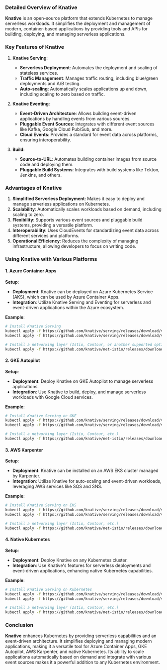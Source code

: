 ### Detailed Overview of Knative

**Knative** is an open-source platform that extends Kubernetes to manage serverless workloads. It simplifies the deployment and management of modern, container-based applications by providing tools and APIs for building, deploying, and managing serverless applications.

### Key Features of Knative

1. **Knative Serving**:
   - **Serverless Deployment**: Automates the deployment and scaling of stateless services.
   - **Traffic Management**: Manages traffic routing, including blue/green deployments and A/B testing.
   - **Auto-scaling**: Automatically scales applications up and down, including scaling to zero based on traffic.

2. **Knative Eventing**:
   - **Event-Driven Architecture**: Allows building event-driven applications by handling events from various sources.
   - **Pluggable Event Sources**: Integrates with different event sources like Kafka, Google Cloud Pub/Sub, and more.
   - **Cloud Events**: Provides a standard for event data across platforms, ensuring interoperability.

3. **Build**:
   - **Source-to-URL**: Automates building container images from source code and deploying them.
   - **Pluggable Build Systems**: Integrates with build systems like Tekton, Jenkins, and others.

### Advantages of Knative

1. **Simplified Serverless Deployment**: Makes it easy to deploy and manage serverless applications on Kubernetes.
2. **Scalability**: Automatically scales workloads based on demand, including scaling to zero.
3. **Flexibility**: Supports various event sources and pluggable build systems, providing a versatile platform.
4. **Interoperability**: Uses CloudEvents for standardizing event data across different services and platforms.
5. **Operational Efficiency**: Reduces the complexity of managing infrastructure, allowing developers to focus on writing code.

### Using Knative with Various Platforms

#### 1. Azure Container Apps

**Setup**:
- **Deployment**: Knative can be deployed on Azure Kubernetes Service (AKS), which can be used by Azure Container Apps.
- **Integration**: Utilize Knative Serving and Eventing for serverless and event-driven applications within the Azure ecosystem.

**Example**:
```bash
# Install Knative Serving
kubectl apply -f https://github.com/knative/serving/releases/download/v0.24.0/serving-crds.yaml
kubectl apply -f https://github.com/knative/serving/releases/download/v0.24.0/serving-core.yaml

# Install a networking layer (Istio, Contour, or another supported option)
kubectl apply -f https://github.com/knative/net-istio/releases/download/v0.24.0/release.yaml
```

#### 2. GKE Autopilot

**Setup**:
- **Deployment**: Deploy Knative on GKE Autopilot to manage serverless applications.
- **Integration**: Use Knative to build, deploy, and manage serverless workloads with Google Cloud services.

**Example**:
```bash
# Install Knative Serving on GKE
kubectl apply -f https://github.com/knative/serving/releases/download/v0.24.0/serving-crds.yaml
kubectl apply -f https://github.com/knative/serving/releases/download/v0.24.0/serving-core.yaml

# Install a networking layer (Istio, Contour, etc.)
kubectl apply -f https://github.com/knative/net-istio/releases/download/v0.24.0/release.yaml
```

#### 3. AWS Karpenter

**Setup**:
- **Deployment**: Knative can be installed on an AWS EKS cluster managed by Karpenter.
- **Integration**: Utilize Knative for auto-scaling and event-driven workloads, leveraging AWS services like SQS and SNS.

**Example**:
```bash
# Install Knative Serving on EKS
kubectl apply -f https://github.com/knative/serving/releases/download/v0.24.0/serving-crds.yaml
kubectl apply -f https://github.com/knative/serving/releases/download/v0.24.0/serving-core.yaml

# Install a networking layer (Istio, Contour, etc.)
kubectl apply -f https://github.com/knative/net-istio/releases/download/v0.24.0/release.yaml
```

#### 4. Native Kubernetes

**Setup**:
- **Deployment**: Deploy Knative on any Kubernetes cluster.
- **Integration**: Use Knative's features for serverless deployments and event-driven applications, enhancing native Kubernetes capabilities.

**Example**:
```bash
# Install Knative Serving on Kubernetes
kubectl apply -f https://github.com/knative/serving/releases/download/v0.24.0/serving-crds.yaml
kubectl apply -f https://github.com/knative/serving/releases/download/v0.24.0/serving-core.yaml

# Install a networking layer (Istio, Contour, etc.)
kubectl apply -f https://github.com/knative/net-istio/releases/download/v0.24.0/release.yaml
```

### Conclusion

**Knative** enhances Kubernetes by providing serverless capabilities and an event-driven architecture. It simplifies deploying and managing modern applications, making it a versatile tool for Azure Container Apps, GKE Autopilot, AWS Karpenter, and native Kubernetes. Its ability to scale applications automatically based on demand and integrate with various event sources makes it a powerful addition to any Kubernetes environment.